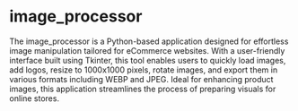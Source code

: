 # image_processor
 The image_processor is a Python-based application designed for effortless image manipulation tailored for eCommerce websites. With a user-friendly interface built using Tkinter, this tool enables users to quickly load images, add logos, resize to 1000x1000 pixels, rotate images, and export them in various formats including WEBP and JPEG. Ideal for enhancing product images, this application streamlines the process of preparing visuals for online stores.
